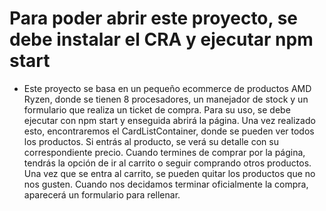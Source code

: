 # Para poder abrir este proyecto, se debe instalar el CRA y ejecutar npm start #

- Este proyecto se basa en un pequeño ecommerce de productos AMD Ryzen, donde se tienen 8 procesadores, un manejador de stock y un formulario que realiza un ticket de compra. Para su uso, se debe ejecutar con npm start y enseguida abrirá la página. Una vez realizado esto, encontraremos el CardListContainer, donde se pueden ver todos los productos. Si entrás al producto, se verá su detalle con su correspondiente precio. Cuando termines de comprar por la página, tendrás la opción de ir al carrito o seguir comprando otros productos. Una vez que se entra al carrito, se pueden quitar los productos que no nos gusten. Cuando nos decidamos terminar oficialmente la compra, aparecerá un formulario para rellenar. 